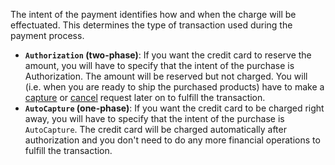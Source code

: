 The intent of the payment identifies how and when the charge will be
effectuated. This determines the type of transaction used during the payment
process.

* **`Authorization` (two-phase)**: If you want the credit card to reserve the
  amount, you will have to specify that the intent of the purchase is
  Authorization. The amount will be reserved but not charged. You will (i.e.
  when you are ready to ship the purchased products) have to make a
  [capture][capture] or [cancel][cancel] request later on to fulfill the
  transaction.
* **`AutoCapture` (one-phase)**:  If you want the credit card to be charged
  right away, you will have to specify that the intent of the purchase is
  `AutoCapture`. The credit card will be charged automatically after
  authorization and you don't need to do any more financial operations to
  fulfill the transaction.

[capture]: /payments/card/after-payment/#capture
[cancel]: /payments/card/after-payment/#cancellations
